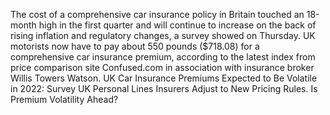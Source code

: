 The cost of a comprehensive car insurance policy in Britain touched an 18-month high in the first quarter and will continue to increase on the back of rising inflation and regulatory changes, a survey showed on Thursday.
UK motorists now have to pay about 550 pounds ($718.08) for a comprehensive car insurance premium, according to the latest index from price comparison site Confused.com in association with insurance broker Willis Towers Watson.
UK Car Insurance Premiums Expected to Be Volatile in 2022: Survey
UK Personal Lines Insurers Adjust to New Pricing Rules. Is Premium Volatility Ahead?